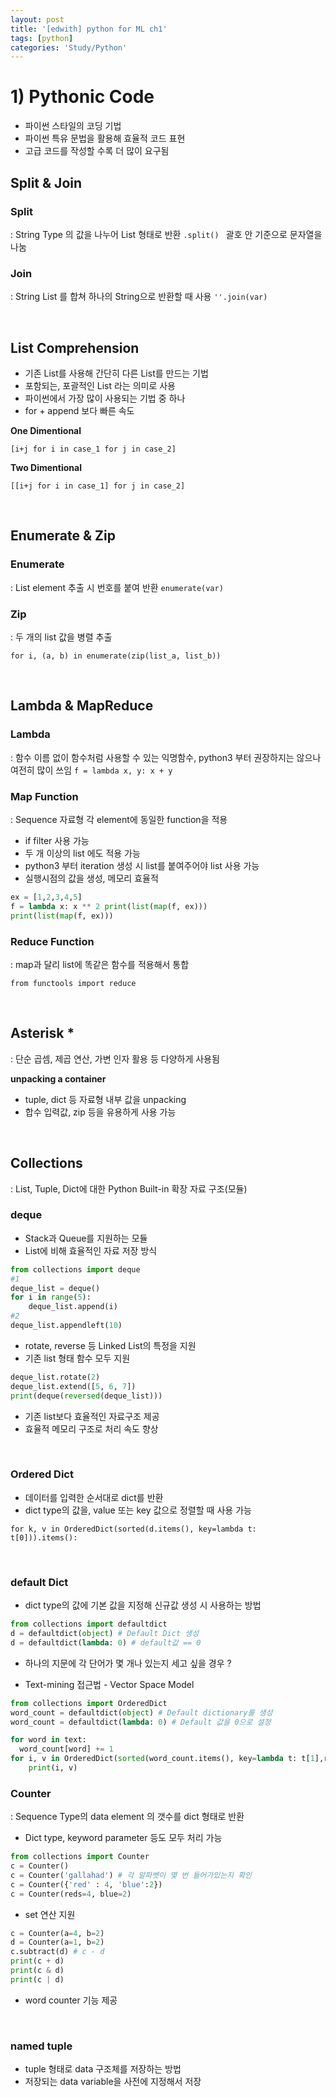```yaml
---
layout: post
title: '[edwith] python for ML ch1'
tags: [python]
categories: 'Study/Python'
---
```


# 1) Pythonic Code

- 파이썬 스타일의 코딩 기법
- 파이썬 특유 문법을 활용해 효율적 코드 표현
- 고급 코드를 작성할 수록 더 많이 요구됨



## Split & Join

### Split 

: String Type 의 값을 나누어 List 형태로 반환 
`.split() ` 괄호 안 기준으로 문자열을 나눔



### Join

: String List 를 합쳐 하나의 String으로 반환할 때 사용
`''.join(var)` 

<br>

## List Comprehension

- 기존 List를 사용해 간단히 다른 List를 만드는 기법
- 포함되는, 포괄적인 List 라는 의미로 사용
- 파이썬에서 가장 많이 사용되는 기법 중 하나
- for + append 보다 빠른 속도



**One Dimentional** 

`[i+j for i in case_1 for j in case_2]`



**Two Dimentional** 

`[[i+j for i in case_1] for j in case_2]`

<br>

## Enumerate & Zip

### Enumerate

: List element 추출 시 번호를 붙여 반환
`enumerate(var)`



### Zip

: 두 개의 list 값을 병렬 추출

`for i, (a, b) in enumerate(zip(list_a, list_b))`

<br>

## Lambda & MapReduce

### Lambda 

: 함수 이름 없이 함수처럼 사용할 수 있는 익명함수, python3 부터 권장하지는 않으나 여전히 많이 쓰임
`f = lambda x, y: x + y`



### Map Function

: Sequence 자료형 각 element에 동일한 function을 적용

- if filter 사용 가능
- 두 개 이상의 list 에도 적용 가능
- python3 부터 iteration 생성 시 list를 붙여주어야 list 사용 가능
- 실행시점의 값을 생성, 메모리 효율적

```python
ex = [1,2,3,4,5]
f = lambda x: x ** 2 print(list(map(f, ex)))
print(list(map(f, ex)))
```



###  Reduce Function

: map과 달리 list에 똑같은 함수를 적용해서 통합

`from functools import reduce`

<br>

## Asterisk *

: 단순 곱셈, 제곱 연산, 가변 인자 활용 등 다양하게 사용됨

**unpacking a container**

- tuple, dict 등 자료형 내부 값을 unpacking
- 합수 입력값, zip 등을 유용하게 사용 가능

<br>

## Collections

: List, Tuple, Dict에 대한 Python Built-in 확장 자료 구조(모듈)



### deque 

- Stack과 Queue를 지원하는 모듈
- List에 비해 효율적인 자료 저장 방식

```python
from collections import deque
#1
deque_list = deque()
for i in range(5):
    deque_list.append(i)
#2    
deque_list.appendleft(10)
```



- rotate, reverse 등 Linked List의 특정을 지원
- 기존 list 형태 함수 모두 지원

```python
deque_list.rotate(2)
deque_list.extend([5, 6, 7])
print(deque(reversed(deque_list)))
```



- 기존 list보다 효율적인 자료구조 제공
- 효율적 메모리 구조로 처리 속도 향상

<br>

### Ordered Dict

- 데이터를 입력한 순서대로 dict를 반환
- dict type의 값을, value 또는 key 값으로 정렬할 때 사용 가능

`for k, v in OrderedDict(sorted(d.items(), key=lambda t: t[0])).items():`

<br>

### default Dict

- dict type의 값에 기본 값을 지정해 신규값 생성 시 사용하는 방법

```python
from collections import defaultdict
d = defaultdict(object) # Default Dict 생성
d = defaultdict(lambda: 0) # default값 == 0
```

- 하나의 지문에 각 단어가 몇 개나 있는지 세고 싶을 경우 ?

- Text-mining 접근법 - Vector Space Model

```python
from collections import OrderedDict
word_count = defaultdict(object) # Default dictionary를 생성
word_count = defaultdict(lambda: 0) # Default 값을 0으로 설정 

for word in text:
  word_count[word] += 1
for i, v in OrderedDict(sorted(word_count.items(), key=lambda t: t[1],reverse=True)).items():
    print(i, v)
```



### Counter

: Sequence Type의 data element 의 갯수를 dict 형태로 반환

- Dict type, keyword parameter 등도 모두 처리 가능

```python
from collections import Counter
c = Counter()
c = Counter('gallahad') # 각 알파벳이 몇 번 들어가있는지 확인
c = Counter({'red' : 4, 'blue':2}) 
c = Counter(reds=4, blue=2) 
```



- set 연산 지원

```python
c = Counter(a=4, b=2)
d = Counter(a=1, b=2)
c.subtract(d) # c - d
print(c + d)
print(c & d)
print(c | d)
```



- word counter 기능 제공

<br>

### named tuple

- tuple 형태로 data 구조체를 저장하는 방법
- 저장되는 data variable을 사전에 지정해서 저장